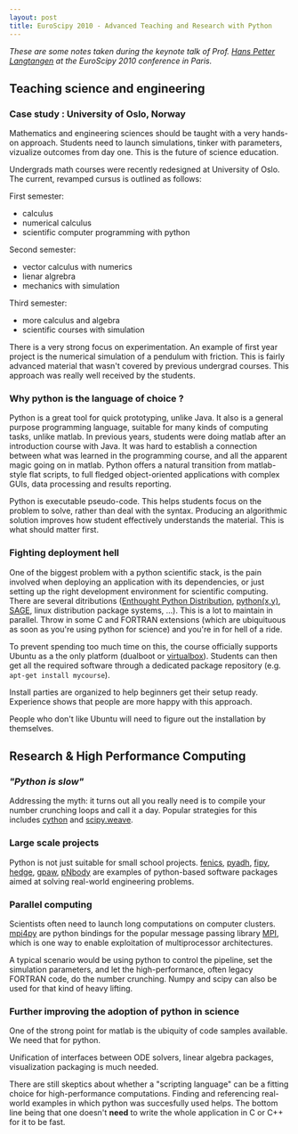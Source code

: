 ```yaml
---
layout: post
title: EuroScipy 2010 - Advanced Teaching and Research with Python 
---
```



*These are some notes taken during the keynote talk of Prof.
[Hans Petter Langtangen](http://vefur.simula.no/~hpl/) at the
EuroScipy 2010 conference in Paris.*



## Teaching science and engineering


### Case study : University of Oslo, Norway

Mathematics and engineering sciences should be taught with a very
hands-on approach. Students need to launch simulations, tinker
with parameters, vizualize outcomes from day one. This is the
future of science education.

Undergrads math courses were recently redesigned at University of Oslo. 
The current, revamped cursus is outlined as follows:

First semester:
- calculus
- numerical calculus
- scientific computer programming with python

Second semester:
- vector calculus with numerics
- lienar algrebra
- mechanics with simulation

Third semester:
- more calculus and algebra
- scientific courses with simulation


There is a very strong focus on experimentation.
An example of first year project is the numerical simulation of a
pendulum with friction. This is fairly advanced material that wasn't
covered by previous undergrad courses. This approach was really well
received by the students.




### Why python is the language of choice ?

Python is a great tool for quick prototyping, unlike Java. It also is a
general purpose programming language, suitable for many kinds of computing tasks,
unlike matlab.
In previous years, students were doing matlab after an introduction
course with Java. It was hard to establish a connection between what
was learned in the programming course, and all the apparent magic going on in matlab. 
Python offers a natural transition from matlab-style flat
scripts, to full fledged object-oriented applications with complex
GUIs, data processing and results reporting.

Python is executable pseudo-code. This helps students focus on the problem
to solve, rather than deal with the syntax. Producing an algorithmic
solution improves how student effectively understands the material. This
is what should matter first.



### Fighting deployment hell

One of the biggest problem with a python scientific stack, is the pain involved
when deploying an application with its dependencies, or just
setting up the right development environment for scientific computing.
There are several ditributions ([Enthought Python Distribution](http://www.enthought.com/products/epd.php), [python(x,y)](http://www.pythonxy.com/), [SAGE](http://www.sagemath.org/), linux distribution
package systems, ...). This is a lot to maintain in parallel.
Throw in some C and FORTRAN extensions (which are ubiquituous as soon
as you're using python for science) and you're in for hell of a
ride.

To prevent spending too much time on this, the course officially
supports Ubuntu as a the only platform (dualboot or
[virtualbox](http://www.virtualbox.org/)). Students can then get all
the required software through a dedicated package repository (e.g. `apt-get install
mycourse`).

Install parties are organized to help beginners get their setup ready.
Experience shows that people are more happy with this approach.

People who don't like Ubuntu will need to figure out the installation by themselves.



## Research & High Performance Computing


### *"Python is slow"*

Addressing the myth: it turns out all you really need
is to compile your number crunching loops and call it a day. Popular strategies for
this includes [cython](http://www.cython.org/) and
[scipy.weave](http://www.scipy.org/Weave). 



### Large scale projects

Python is not just suitable for small school projects. 
[fenics](http://www.fenicsproject.org), [pyadh](https://adh.usace.army.mil/pyadh/),
[fipy](http://www.ctcms.nist.gov/fipy/), [hedge](http://mathema.tician.de/software/hedge),
[gpaw](https://wiki.fysik.dtu.dk/gpaw/),
[pNbody](http://obswww.unige.ch/~revaz/pNbody/) are examples of
python-based software packages aimed at solving real-world engineering
problems. 



### Parallel computing

Scientists often need to launch long computations on computer
clusters. 
[mpi4py](http://mpi4py.scipy.org/docs/usrman/index.html) are python
bindings for the popular message passing library
[MPI](http://www.mpi-forum.org/), which is one way to enable
exploitation of multiprocessor architectures.

A typical scenario would be using python to control the pipeline, set
the simulation parameters, and let the high-performance, often legacy FORTRAN code, do
the number crunching. Numpy and scipy can also be used for
that kind of heavy lifting.


### Further improving the adoption of python in science

One of the strong point for matlab is the ubiquity of code samples
available. We need that for python. 

Unification of interfaces between
ODE solvers, linear algebra packages, visualization packaging is much
needed.

There are still skeptics about whether a "scripting language" can be a
fitting choice for high-performance computations. Finding and referencing
real-world examples in which python was succesfully used helps. The
bottom line being that one doesn't **need** to write the whole application
in C or C++ for it to be fast.


